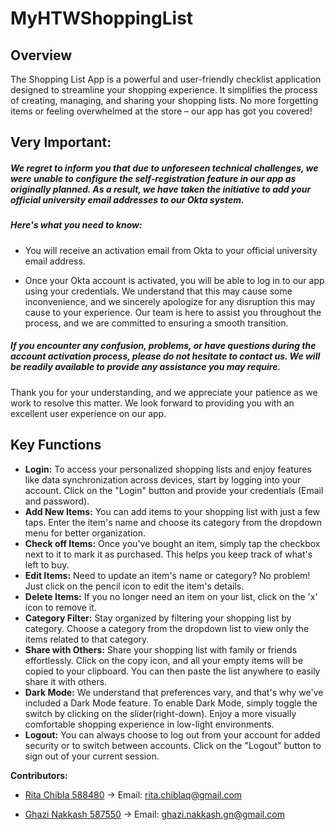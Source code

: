 # MyHTWShoppingList

## Overview

The Shopping List App is a powerful and user-friendly checklist application designed to streamline your shopping experience.
It simplifies the process of creating, managing, and sharing your shopping lists.
No more forgetting items or feeling overwhelmed at the store – our app has got you covered!

## Very Important:
##### We regret to inform you that due to unforeseen technical challenges, we were unable to configure the self-registration feature in our app as originally planned. As a result, we have taken the initiative to add your official university email addresses to our Okta system.

##### Here's what you need to know:

* You will receive an activation email from Okta to your official university email address.


* Once your Okta account is activated, you will be able to log in to our app using your credentials.
  We understand that this may cause some inconvenience, and we sincerely apologize for any disruption this may cause to your experience. Our team is here to assist you throughout the process, and we are committed to ensuring a smooth transition.

##### If you encounter any confusion, problems, or have questions during the account activation process, please do not hesitate to contact us. We will be readily available to provide any assistance you may require.

Thank you for your understanding, and we appreciate your patience as we work to resolve this matter. We look forward to providing you with an excellent user experience on our app.


## Key Functions

* **Login:** To access your personalized shopping lists and enjoy features like data synchronization across devices, start by logging into your account. Click on the "Login" button and provide your credentials (Email and password).
* **Add New Items:** You can add items to your shopping list with just a few taps. Enter the item's name and choose its category from the dropdown menu for better organization.
* **Check off Items:** Once you've bought an item, simply tap the checkbox next to it to mark it as purchased. This helps you keep track of what's left to buy.
* **Edit Items:** Need to update an item's name or category? No problem! Just click on the pencil icon to edit the item's details.
* **Delete Items:** If you no longer need an item on your list, click on the 'x' icon to remove it.
* **Category Filter:** Stay organized by filtering your shopping list by category. Choose a category from the dropdown list to view only the items related to that category.
* **Share with Others:** Share your shopping list with family or friends effortlessly. Click on the copy icon, and all your empty items will be copied to your clipboard. You can then paste the list anywhere to easily share it with others.
* **Dark Mode:** We understand that preferences vary, and that's why we've included a Dark Mode feature. To enable Dark Mode, simply toggle the switch by clicking on the slider(right-down). Enjoy a more visually comfortable shopping experience in low-light environments.
* **Logout:** You can always choose to log out from your account for added security or to switch between accounts. Click on the "Logout" button to sign out of your current session.

**Contributors:**
* [Rita Chibla   588480](https://github.com/RitaChiblaq) -> Email: rita.chiblaq@gmail.com

* [Ghazi Nakkash 587550](https://github.com/Ghazi-nk) -> Email: ghazi.nakkash.gn@gmail.com

